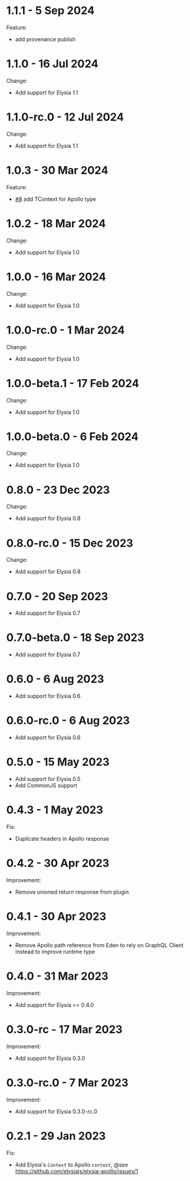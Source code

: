 # 1.1.1 - 5 Sep 2024
Feature:
- add provenance publish

# 1.1.0 - 16 Jul 2024
Change:
- Add support for Elysia 1.1


# 1.1.0-rc.0 - 12 Jul 2024
Change:
- Add support for Elysia 1.1

# 1.0.3 - 30 Mar 2024
Feature:
- [#8](https://github.com/elysiajs/elysia-apollo/pull/8) add TContext for Apollo type

# 1.0.2 - 18 Mar 2024
Change:
- Add support for Elysia 1.0


# 1.0.0 - 16 Mar 2024
Change:
- Add support for Elysia 1.0


# 1.0.0-rc.0 - 1 Mar 2024
Change:
- Add support for Elysia 1.0


# 1.0.0-beta.1 - 17 Feb 2024
Change:
- Add support for Elysia 1.0


# 1.0.0-beta.0 - 6 Feb 2024
Change:
- Add support for Elysia 1.0


# 0.8.0 - 23 Dec 2023
Change:
- Add support for Elysia 0.8


# 0.8.0-rc.0 - 15 Dec 2023
Change:
- Add support for Elysia 0.8


# 0.7.0 - 20 Sep 2023
- Add support for Elysia 0.7


# 0.7.0-beta.0 - 18 Sep 2023
- Add support for Elysia 0.7


# 0.6.0 - 6 Aug 2023
- Add support for Elysia 0.6


# 0.6.0-rc.0 - 6 Aug 2023
- Add support for Elysia 0.6
# 0.5.0 - 15 May 2023
- Add support for Elysia 0.5
- Add CommonJS support

# 0.4.3 - 1 May 2023
Fix:
- Duplicate headers in Apollo response

# 0.4.2 - 30 Apr 2023
Improvement:
- Remove unioned return response from plugin

# 0.4.1 - 30 Apr 2023
Improvement:
- Remove Apollo path reference from Eden to rely on GraphQL Client instead to improve runtime type

# 0.4.0 - 31 Mar 2023
Improvement:
- Add support for Elysia >= 0.4.0

# 0.3.0-rc - 17 Mar 2023
Improvement:
- Add support for Elysia 0.3.0

# 0.3.0-rc.0 - 7 Mar 2023
Improvement:
- Add support for Elysia 0.3.0-rc.0

# 0.2.1 - 29 Jan 2023
Fix:
- Add Elysia's `Context` to Apollo `context`, @see https://github.com/elysiajs/elysia-apollo/issues/1
